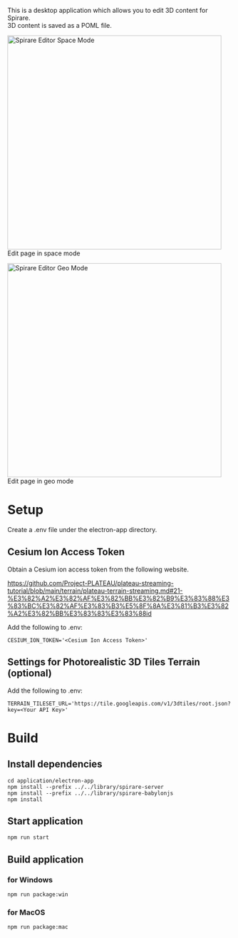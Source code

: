 This is a desktop application which allows you to edit 3D content for Spirare.  
3D content is saved as a POML file.

<img width="480" alt="Spirare Editor Space Mode" src="https://user-images.githubusercontent.com/4415085/234750272-4cf344c9-7eee-40d3-a011-a8910c1cd478.jpg"></img>  
Edit page in space mode

<img width="480" alt="Spirare Editor Geo Mode" src="https://user-images.githubusercontent.com/4415085/235422239-6542d04b-b4b3-4303-abef-bc6b4297dd87.png"></img>  
Edit page in geo mode

# Setup

Create a .env file under the electron-app directory.

## Cesium Ion Access Token

Obtain a Cesium ion access token from the following website.

https://github.com/Project-PLATEAU/plateau-streaming-tutorial/blob/main/terrain/plateau-terrain-streaming.md#21-%E3%82%A2%E3%82%AF%E3%82%BB%E3%82%B9%E3%83%88%E3%83%BC%E3%82%AF%E3%83%B3%E5%8F%8A%E3%81%B3%E3%82%A2%E3%82%BB%E3%83%83%E3%83%88id

Add the following to .env:

```
CESIUM_ION_TOKEN='<Cesium Ion Access Token>'
```

## Settings for Photorealistic 3D Tiles Terrain (optional)

Add the following to .env:

```
TERRAIN_TILESET_URL='https://tile.googleapis.com/v1/3dtiles/root.json?key=<Your API Key>'
```

# Build

## Install dependencies

```
cd application/electron-app
npm install --prefix ../../library/spirare-server
npm install --prefix ../../library/spirare-babylonjs
npm install
```

## Start application

```
npm run start
```

## Build application

### for Windows

```
npm run package:win
```

### for MacOS

```
npm run package:mac
```
